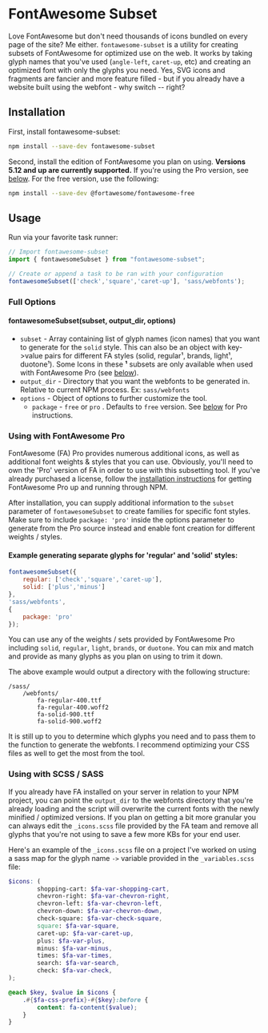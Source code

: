 # FontAwesome Subset

Love FontAwesome but don't need thousands of icons bundled on every page of the site? Me either. `fontawesome-subset` is a utility for creating subsets of FontAwesome for optimized use on the web. It works by taking glyph names that you've used (`angle-left`, `caret-up`, etc) and creating an optimized font with only the glyphs you need. Yes, SVG icons and fragments are fancier and more feature filled - but if you already have a website built using the webfont - why switch -- right?

## Installation
First, install fontawesome-subset:
```sh
npm install --save-dev fontawesome-subset
```

Second, install the edition of FontAwesome you plan on using. **Versions 5.12 and up are currently supported.** If you're using the Pro version, see [below](#using-with-fontawesome-pro). For the free version, use the following:

```sh
npm install --save-dev @fortawesome/fontawesome-free
```

## Usage
Run via your favorite task runner:
```typescript
// Import fontawesome-subset
import { fontawesomeSubset } from "fontawesome-subset";

// Create or append a task to be ran with your configuration
fontawesomeSubset(['check','square','caret-up'], 'sass/webfonts');
```

### Full Options

#### fontawesomeSubset(subset, output_dir, options)
- `subset` - Array containing list of glyph names (icon names) that you want to generate for the `solid` style. This can also be an object with key->value pairs for different FA styles (solid, regular¹, brands, light¹, duotone¹). Some Icons in these **¹** subsets are only available when used with FontAwesome Pro (see [below](#using-with-fontawesome-pro)).
- `output_dir` - Directory that you want the webfonts to be generated in. Relative to current NPM process. Ex: `sass/webfonts`
- `options` - Object of options to further customize the tool.
    - `package` - `free` or `pro` . Defaults to `free` version. See [below](#using-with-fontawesome-pro) for Pro instructions.
    
    
### Using with FontAwesome Pro
FontAwesome (FA) Pro provides numerous additional icons, as well as additional font weights & styles that you can use. Obviously, you'll need to own the 'Pro' version of FA in order to use with this subsetting tool. If you've already purchased a license, follow the [installation instructions](https://fontawesome.com/docs/web/setup/packages) for getting FontAwesome Pro up and running through NPM.

After installation, you can supply additional information to the `subset` parameter of `fontawesomeSubset` to create families for specific font styles. Make sure to include `package: 'pro'` inside the options parameter to generate from the Pro source instead and enable font creation for different weights / styles. 

#### Example generating separate glyphs for 'regular' and 'solid' styles:
```javascript
fontawesomeSubset({
    regular: ['check','square','caret-up'],
    solid: ['plus','minus']  
},
'sass/webfonts',
{
    package: 'pro'
});
```

You can use any of the weights / sets provided by FontAwesome Pro including `solid`, `regular`, `light`, `brands`, or `duotone`. You can mix and match and provide as many glyphs as you plan on using to trim it down.

The above example would output a directory with the following structure:
```
/sass/
    /webfonts/
        fa-regular-400.ttf
        fa-regular-400.woff2
        fa-solid-900.ttf
        fa-solid-900.woff2
```

It is still up to you to determine which glyphs you need and to pass them to the function to generate the webfonts. I recommend optimizing your CSS files as well to get the most from the tool.

### Using with SCSS / SASS

If you already have FA installed on your server in relation to your NPM project, you can point the `output_dir` to the webfonts directory that you're already loading and the script will overwrite the current fonts with the newly minified / optimized versions. If you plan on getting a bit more granular you can always edit the `_icons.scss` file provided by the FA team and remove all glyphs that you're not using to save a few more KBs for your end user.

Here's an example of the `_icons.scss` file on a project I've worked on using a sass map for the glyph name `->` variable provided in the `_variables.scss` file: 

```scss
$icons: (
        shopping-cart: $fa-var-shopping-cart,
        chevron-right: $fa-var-chevron-right,
        chevron-left: $fa-var-chevron-left,
        chevron-down: $fa-var-chevron-down,
        check-square: $fa-var-check-square,
        square: $fa-var-square,
        caret-up: $fa-var-caret-up,
        plus: $fa-var-plus,
        minus: $fa-var-minus,
        times: $fa-var-times,
        search: $fa-var-search,
        check: $fa-var-check,
);

@each $key, $value in $icons {
    .#{$fa-css-prefix}-#{$key}:before {
        content: fa-content($value);
    }
}
```

